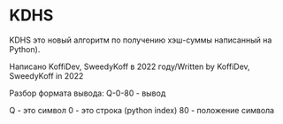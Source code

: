 # KDHS
KDHS это новый алгоритм по получению хэш-суммы написанный на Python).

Написано KoffiDev, SweedyKoff в 2022 году/Written by KoffiDev, SweedyKoff in 2022 

Разбор формата вывода:
Q-0-80 - вывод

Q - это символ
0 - это строка (python index) 
80 - положение символа
